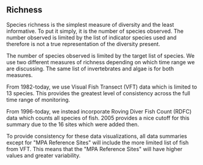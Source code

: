 
## Richness

Species richness is the simplest measure of diversity and the least informative. To put it simply, it is the number of species observed. The number observed is limited by the list of indicator species used and therefore is not a true representation of the diversity present. 

The number of species observed is limited by the target list of species. We use two different measures of richness depending on which time range we are discussing. The same list of invertebrates and algae is for both measures. 

From 1982-today, we use Visual Fish Transect (VFT) data which is limited to 13 species. This provides the greatest level of consistency across the full time range of monitoring.

From 1996-today, we instead incorporate Roving Diver Fish Count (RDFC) data which counts all species of fish. 2005 provides a nice cutoff for this summary due to the 16 sites which were added then. 

To provide consistency for these data visualizations, all data summaries except for "MPA Reference Sites" will include the more limited list of fish from VFT. This means that the "MPA Reference Sites" will have higher values and greater variability. 


